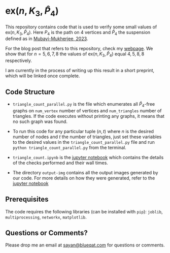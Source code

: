# $\text{ex}(n, K_3, \hat P_4)$
This repository contains code that is used to verify some small values of $\text{ex}(n, K_3, \hat P_4)$.
Here $P_4$ is the path on 4 vertices and $\hat P_4$ the suspension defined as in [Mubayi-Mukherjee, 2023](https://sayan.mukherjee.moe/publication/suspensionFree).

For the blog post that refers to this repository, check my [webpage](https://sayan.mukherjee.moe/publication/suspensionFree).
We show that for $n=5,6,7,8$ the values of $\text{ex}(n, K_3,\hat P_4)$ equal $4,5,8,8$ respectively.

I am currently in the process of writing up this result in a short preprint, which will be linked once complete.

## Code Structure
- `triangle_count_parallel.py` is the file which enumerates all $\hat{P}_4$-free graphs on `num_vertex` number of vertices and `num_triangles` number of triangles. 
If the code executes without printing any graphs, it means that no such graph was found.

- To run this code for any particular tuple $(n,t)$ where $n$ is the desired number of nodes and $t$ the number of triangles, just set these variables to the desired values in the `triangle_count_parallel.py` file and run 
  ```python triangle_count_parallel.py```
  from the terminal.

- `triangle_count.ipynb` is the [jupyter notebook](./triangle_count.ipynb) which contains the details of the checks performed and their wall times.

- The directory `output-img` contains all the output images generated by our code. For more details on how they were generated, refer to the [jupyter notebook](./triangle_count.ipynb)

## Prerequisites
The code requires the following libraries (can be installed with `pip`): `joblib`, `multiprocessing`, `networkx`, `matplotlib`.

## Questions or Comments?
Please drop me an email at [sayan@blueqat.com](mailto:sayan@blueqat.com) for questions or comments.
